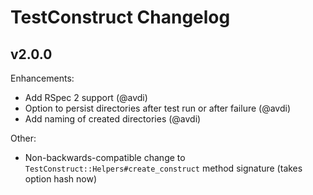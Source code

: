 # TestConstruct Changelog

## v2.0.0

Enhancements:

* Add RSpec 2 support (@avdi)
* Option to persist directories after test run or after failure (@avdi)
* Add naming of created directories (@avdi)

Other:

* Non-backwards-compatible change to `TestConstruct::Helpers#create_construct` method signature (takes option hash now)

